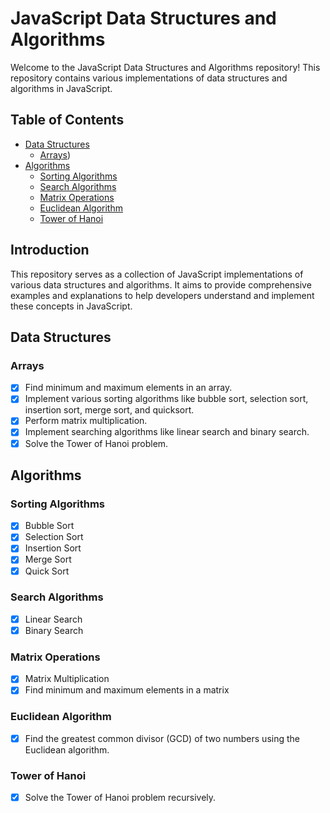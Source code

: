 # JavaScript Data Structures and Algorithms

Welcome to the JavaScript Data Structures and Algorithms repository! This repository contains various implementations of data structures and algorithms in JavaScript.

## Table of Contents

- [Data Structures](#data-structures)
  - [Arrays](#arrays))
- [Algorithms](#algorithms)
  - [Sorting Algorithms](#sorting-algorithms)
  - [Search Algorithms](#search-algorithms)
  - [Matrix Operations](#matrix-operations)
  - [Euclidean Algorithm](#euclidean-algorithm)
  - [Tower of Hanoi](#tower-of-hanoi)

## Introduction

This repository serves as a collection of JavaScript implementations of various data structures and algorithms. It aims to provide comprehensive examples and explanations to help developers understand and implement these concepts in JavaScript.

## Data Structures

### Arrays

- [x] Find minimum and maximum elements in an array.
- [x] Implement various sorting algorithms like bubble sort, selection sort, insertion sort, merge sort, and quicksort.
- [x] Perform matrix multiplication.
- [x] Implement searching algorithms like linear search and binary search.
- [x] Solve the Tower of Hanoi problem.

## Algorithms

### Sorting Algorithms

- [x] Bubble Sort
- [x] Selection Sort
- [x] Insertion Sort
- [x] Merge Sort
- [x] Quick Sort

### Search Algorithms

- [x] Linear Search
- [x] Binary Search

### Matrix Operations

- [x] Matrix Multiplication
- [x] Find minimum and maximum elements in a matrix

### Euclidean Algorithm

- [x] Find the greatest common divisor (GCD) of two numbers using the Euclidean algorithm.

### Tower of Hanoi

- [x] Solve the Tower of Hanoi problem recursively.

